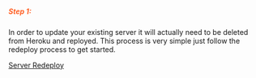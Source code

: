 ##### <h5 style="color: #FF6025;">Step 1:</h5>
In order to update your existing server it will actually need to be deleted from Heroku and reployed.
This process is very simple just follow the redeploy process to get started.

[Server Redeploy](https://tonesto7.github.io/echo-speaks-docs/#/docs/support/troubleshoot/redeployServer)
